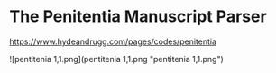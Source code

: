 # The Penitentia Manuscript Parser
https://www.hydeandrugg.com/pages/codes/penitentia

![pentitenia 1,1.png](pentitenia 1,1.png "pentitenia 1,1.png")
